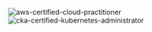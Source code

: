 ![aws-certified-cloud-practitioner](https://github.com/yungserge/yungserge/assets/128556285/9de4d3d5-7249-4e79-910e-5218492fa0f7) ![cka-certified-kubernetes-administrator](https://github.com/yungserge/yungserge/assets/128556285/1c329f92-2664-4707-a2d8-316d09a35c3b)
